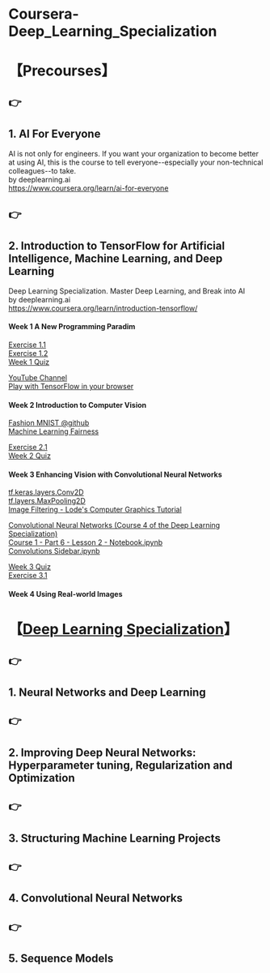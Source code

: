 # Coursera-Deep_Learning_Specialization 

# 【Precourses】

## :point_right:  
## 1. AI For Everyone  
AI is not only for engineers. If you want your organization to become better at using AI, this is the course to tell everyone--especially your non-technical colleagues--to take.  
by deeplearning.ai  
https://www.coursera.org/learn/ai-for-everyone

## :point_right:  
## 2. Introduction to TensorFlow for Artificial Intelligence, Machine Learning, and Deep Learning
Deep Learning Specialization. Master Deep Learning, and Break into AI  
by deeplearning.ai  
https://www.coursera.org/learn/introduction-tensorflow/

#### Week 1 A New Programming Paradim  
[Exercise 1.1](https://github.com/Nov05/Coursera-Deep_Learning_Specialization/blob/master/Colab1_for_deeplearn.ipynb)  
[Exercise 1.2](https://github.com/Nov05/Coursera-Deep_Learning_Specialization/blob/master/Exercise_1_House_Prices_Question.ipynb)  
[Week 1 Quiz](https://github.com/Nov05/Coursera-Deep_Learning_Specialization/blob/master/Week%201%20Quiz.pdf)  

[YouTube Channel](https://www.youtube.com/tensorflow)  
[Play with TensorFlow in your browser](http://playground.tensorflow.org/)  

#### Week 2 Introduction to Computer Vision  
[Fashion MNIST @github](https://github.com/zalandoresearch/fashion-mnist)  
[Machine Learning Fairness](https://developers.google.com/machine-learning/fairness-overview/)

[Exercise 2.1](https://github.com/Nov05/Coursera-Deep_Learning_Specialization/blob/master/Course_1_Part_4_Lesson_2_Notebook.ipynb)  
[Week 2 Quiz](https://github.com/Nov05/Coursera-Deep_Learning_Specialization/blob/master/Week%202%20Quiz.pdf)

#### Week 3 Enhancing Vision with Convolutional Neural Networks

[tf.keras.layers.Conv2D](https://www.tensorflow.org/versions/r1.8/api_docs/python/tf/keras/layers/Conv2D)  
[tf.layers.MaxPooling2D](https://www.tensorflow.org/versions/r1.8/api_docs/python/tf/layers/MaxPooling2D)  
[Image Filtering - Lode's Computer Graphics Tutorial](https://lodev.org/cgtutor/filtering.html)

[Convolutional Neural Networks (Course 4 of the Deep Learning Specialization)](https://www.youtube.com/playlist?list=PLkDaE6sCZn6Gl29AoE31iwdVwSG-KnDzF)  
[Course 1 - Part 6 - Lesson 2 - Notebook.ipynb](https://colab.research.google.com/github/lmoroney/dlaicourse/blob/master/Course%201%20-%20Part%206%20-%20Lesson%202%20-%20Notebook.ipynb)  
[Convolutions Sidebar.ipynb](https://colab.research.google.com/github/lmoroney/dlaicourse/blob/master/Course%201%20-%20Part%206%20-%20Lesson%203%20-%20Notebook.ipynb)

[Week 3 Quiz](https://github.com/Nov05/Coursera-Deep_Learning_Specialization/blob/master/Week%203%20Quiz.pdf)  
[Exercise 3.1](https://colab.research.google.com/github/lmoroney/dlaicourse/blob/master/Exercises/Exercise%203%20-%20Convolutions/Exercise%203%20-%20Question.ipynb)

#### Week 4 Using Real-world Images

# 【[Deep Learning Specialization](https://www.coursera.org/specializations/deep-learning)】  
## :point_right:  
## 1. Neural Networks and Deep Learning  
## :point_right:  
## 2. Improving Deep Neural Networks: Hyperparameter tuning, Regularization and Optimization  
## :point_right:  
## 3. Structuring Machine Learning Projects  
## :point_right:  
## 4. Convolutional Neural Networks  
## :point_right:  
## 5. Sequence Models

